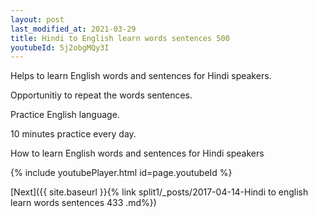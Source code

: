 ```yaml
---
layout: post
last_modified_at: 2021-03-29
title: Hindi to English learn words sentences 500 
youtubeId: 5j2obgMQy3I
---
```

 
 
Helps to learn English words and sentences for Hindi speakers.

Opportunitiy to repeat the words sentences. 

Practice English language. 
 
10 minutes practice every day. 
 
How to learn English words and sentences for Hindi speakers 
 
{% include youtubePlayer.html id=page.youtubeId %}
 
 
[Next]({{ site.baseurl }}{% link  split1/_posts/2017-04-14-Hindi to english learn words sentences 433 .md%})
 
